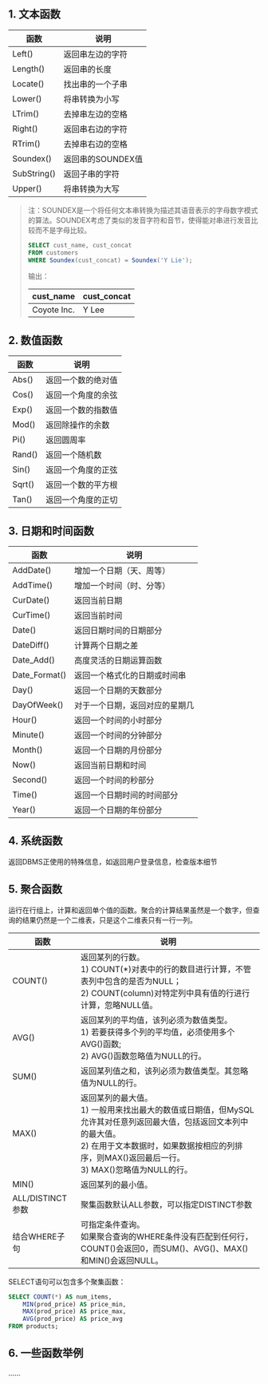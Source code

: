 ## 1. 文本函数

| 函数        | 说明              |
| ----------- | ----------------- |
| Left()      | 返回串左边的字符  |
| Length()    | 返回串的长度      |
| Locate()    | 找出串的一个子串  |
| Lower()     | 将串转换为小写    |
| LTrim()     | 去掉串左边的空格  |
| Right()     | 返回串右边的字符  |
| RTrim()     | 去掉串右边的空格  |
| Soundex()   | 返回串的SOUNDEX值 |
| SubString() | 返回子串的字符    |
| Upper()     | 将串转换为大写    |

> 注：SOUNDEX是一个将任何文本串转换为描述其语音表示的字母数字模式的算法。SOUNDEX考虑了类似的发音字符和音节，使得能对串进行发音比较而不是字母比较。
>
> ```sql
> SELECT cust_name, cust_concat
> FROM customers
> WHERE Soundex(cust_concat) = Soundex('Y Lie');
> ```
>
> 输出：
>
> | cust_name   | cust_concat |
> | ----------- | ----------- |
> | Coyote Inc. | Y Lee       |

## 2. 数值函数

| 函数   | 说明               |
| ------ | ------------------ |
| Abs()  | 返回一个数的绝对值 |
| Cos()  | 返回一个角度的余弦 |
| Exp()  | 返回一个数的指数值 |
| Mod()  | 返回除操作的余数   |
| Pi()   | 返回圆周率         |
| Rand() | 返回一个随机数     |
| Sin()  | 返回一个角度的正弦 |
| Sqrt() | 返回一个数的平方根 |
| Tan()  | 返回一个角度的正切 |

## 3. 日期和时间函数

| 函数          | 说明                           |
| ------------- | ------------------------------ |
| AddDate()     | 增加一个日期（天、周等）       |
| AddTime()     | 增加一个时间（时、分等）       |
| CurDate()     | 返回当前日期                   |
| CurTime()     | 返回当前时间                   |
| Date()        | 返回日期时间的日期部分         |
| DateDiff()    | 计算两个日期之差               |
| Date_Add()    | 高度灵活的日期运算函数         |
| Date_Format() | 返回一个格式化的日期或时间串   |
| Day()         | 返回一个日期的天数部分         |
| DayOfWeek()   | 对于一个日期，返回对应的星期几 |
| Hour()        | 返回一个时间的小时部分         |
| Minute()      | 返回一个时间的分钟部分         |
| Month()       | 返回一个日期的月份部分         |
| Now()         | 返回当前日期和时间             |
| Second()      | 返回一个时间的秒部分           |
| Time()        | 返回一个日期时间的时间部分     |
| Year()        | 返回一个日期的年份部分         |

## 4. 系统函数

返回DBMS正使用的特殊信息，如返回用户登录信息，检查版本细节

## 5. 聚合函数

运行在行组上，计算和返回单个值的函数。聚合的计算结果虽然是一个数字，但查询的结果仍然是一个二维表，只是这个二维表只有一行一列。

| 函数              | 说明                                                         |
| ----------------- | ------------------------------------------------------------ |
| COUNT()           | 返回某列的行数。<br />1) COUNT(*)对表中的行的数目进行计算，不管表列中包含的是否为NULL；<br/>2) COUNT(column)对特定列中具有值的行进行计算，忽略NULL值。 |
| AVG()             | 返回某列的平均值，该列必须为数值类型。<br />1) 若要获得多个列的平均值，必须使用多个AVG()函数;<br />2) AVG()函数忽略值为NULL的行。 |
| SUM()             | 返回某列值之和，该列必须为数值类型。其忽略值为NULL的行。     |
| MAX()             | 返回某列的最大值。<br />1) 一般用来找出最大的数值或日期值，但MySQL允许其对任意列返回最大值，包括返回文本列中的最大值。<br/>2) 在用于文本数据时，如果数据按相应的列排序，则MAX()返回最后一行。<br/>3) MAX()忽略值为NULL的行。 |
| MIN()             | 返回某列的最小值。                                           |
| ALL/DISTINCT 参数 | 聚集函数默认ALL参数，可以指定DISTINCT参数                    |
| 结合WHERE子句     | 可指定条件查询。<br />如果聚合查询的WHERE条件没有匹配到任何行，COUNT()会返回0，而SUM()、AVG()、MAX()和MIN()会返回NULL。 |

SELECT语句可以包含多个聚集函数：

```sql
SELECT COUNT(*) AS num_items,
	MIN(prod_price) AS price_min,
	MAX(prod_price) AS price_max,
	AVG(prod_price) AS price_avg
FROM products;
```

## 6. 一些函数举例

......